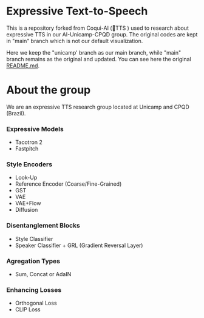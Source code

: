 # Expressive Text-to-Speech

This is a repository forked from Coqui-AI (🐸TTS ) used to research about expressive TTS in our AI-Unicamp-CPQD group. The original codes are kept in "main" branch which is not our default visualization. 

Here we keep the "unicamp' branch as our main branch, while "main" branch remains as the original and updated. You can see here the original [README.md](https://github.com/AI-Unicamp/TTS/blob/main/README.md).

# About the group

We are an expressive TTS research group located at Unicamp and CPQD (Brazil). 

### Expressive Models
- Tacotron 2
- Fastpitch

### Style Encoders
- Look-Up
- Reference Encoder (Coarse/Fine-Grained)
- GST
- VAE
- VAE+Flow
- Diffusion

### Disentanglement Blocks
- Style Classifier
- Speaker Classifier + GRL (Gradient Reversal Layer)

### Agregation Types
- Sum, Concat or AdaIN

### Enhancing Losses
- Orthogonal Loss
- CLIP Loss
